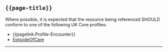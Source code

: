 ## `{{page-title}}`

Where possible, it is expected that the resource being referenced SHOULD conform to one of the following UK Core profiles:

- {{pagelink:Profile-Encounter}}
- <a href="https://hl7.org/fhir/R4/episodeofcare.html">EpisodeOfCare</a>

---

